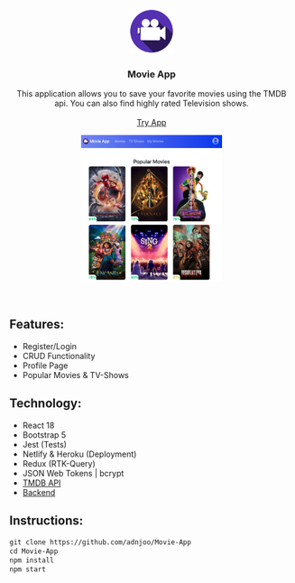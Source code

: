 <!-- PROJECT LOGO -->
<br />
<p align="center">
  <img src='./src/assets/logo.png' width='80'>
  <h3 align="center">Movie App</h3>
  <p align="center">
    This application allows you to save your favorite movies using the TMDB api. You can also find highly rated Television shows.
    <br />
    <br />
    <a href="https://andrew-movie-app.netlify.app/">Try App</a>
    <br />
  </p>
</p>

<p align="center">
<a href='https://andrew-movie-app.netlify.app/'>
<img src='./scrn11.png' width='250'><br>
</a>
</p>

<br>

## Features:

* Register/Login 
* CRUD Functionality
* Profile Page
* Popular Movies & TV-Shows 


## Technology: 

* React 18
* Bootstrap 5
* Jest (Tests)
* Netlify & Heroku (Deployment)
* Redux (RTK-Query)
* JSON Web Tokens | bcrypt
* [TMDB API](https://developers.themoviedb.org/3)
* [Backend](https://github.com/adnjoo/movie-app-auth-backend)

## Instructions:

```
git clone https://github.com/adnjoo/Movie-App
cd Movie-App
npm install
npm start
```
